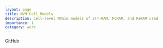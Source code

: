 ```yaml
---
layout: page
title: NVM Cell Models
description: cell-level NVSim models of STT-RAM, PCRAM, and ReRAM used in IISWC 2019 work
importance: 1
category: work
---
```


[GitHub](https://github.com/alexanderhankin/NVM-models)

